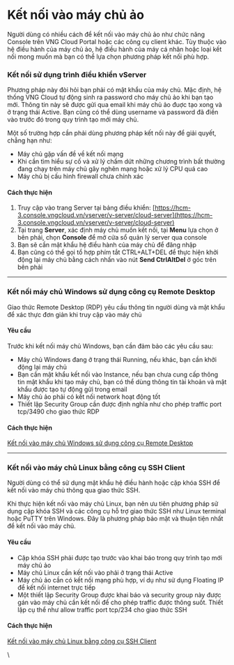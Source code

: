 # Kết nối vào máy chủ ảo

Người dùng có nhiều cách để kết nối vào máy chủ ảo như chức năng Console trên VNG Cloud Portal hoặc các công cụ client khác. Tùy thuộc vào hệ điều hành của máy chủ ảo, hệ điều hành của máy cá nhân hoặc loại kết nối mong muốn mà bạn có thể lựa chọn phương pháp kết nối phù hợp.

### **Kết nối sử dụng trình điều khiển vServer** 

Phương pháp này đòi hỏi bạn phải có mật khẩu của máy chủ. Mặc định, hệ thống VNG Cloud tự động sinh ra password cho máy chủ ảo khi bạn tạo mới. Thông tin này sẽ được gửi qua email khi máy chủ ảo đuợc tạo xong và ở trạng thái Active. Bạn cũng có thể dùng username và password đã điền vào trước đó trong quy trình tạo mới máy chủ.

Một số trường hợp cần phải dùng phương pháp kết nối này để giải quyết, chẳng hạn như:

* Máy chủ gặp vấn đề về kết nối mạng
* Khi cần tìm hiểu sự cố và xử lý chấm dứt những chương trình bất thường đang chạy trên máy chủ gây nghẽn mạng hoặc xử lý CPU quá cao
* Máy chủ bị cấu hình firewall chưa chính xác

#### Cách thực hiện 

1. Truy cập vào trang Server tại bảng điều khiển: [https://hcm-3.console.vngcloud.vn/vserver/v-server/cloud-server](https://hcm-3.console.vngcloud.vn/vserver/v-server/cloud-server)
2. Tại trang **Server**, xác định máy chủ muốn kết nối, tại **Menu** lựa chọn ở bên phải, chọn **Console** để mở cửa sổ quản lý server qua console
3. Bạn sẽ cần mật khẩu hệ điều hành của máy chủ để đăng nhập
4. Bạn cũng có thể gọi tổ hợp phím tắt CTRL+ALT+DEL để thực hiện khởi động lại máy chủ bằng cách nhấn vào nút **Send CtrlAltDel** ở góc trên bên phải

***

### **Kết nối máy chủ Windows sử dụng công cụ Remote Desktop** 

Giao thức Remote Desktop (RDP) yêu cầu thông tin người dùng và mật khẩu để xác thực đơn giản khi truy cập vào máy chủ

#### Yêu cầu 

Trước khi kết nối máy chủ Windows, bạn cần đảm bảo các yêu cầu sau:

* Máy chủ Windows đang ở trạng thái Running, nếu khác, bạn cần khởi động lại máy chủ
* Bạn cần mật khẩu kết nối vào Instance, nếu bạn chưa cung cấp thông tin mật khẩu khi tạo máy chủ, bạn có thể dùng thông tin tài khoản và mật khẩu được tạo tự động gửi trong email
* Máy chủ ảo phải có kết nối network hoạt động tốt
* Thiết lập Security Group cần được định nghĩa như cho phép traffic port tcp/3490 cho giao thức RDP

#### Cách thực hiện 

[Kết nối vào máy chủ Windows sử dụng công cụ Remote Desktop](https://docs.vngcloud.vn/vng-cloud-document/vn/vserver/compute-hcm03-1a/server/ket-noi-vao-may-chu-ao#ketnoivaomaychuao-ketnoimaychuwindowssudungcongcuremotedesktop)



***

### **Kết nối vào máy chủ Linux bằng công cụ SSH Client** 

Người dùng có thể sử dụng mật khẩu hệ điều hành hoặc cặp khóa SSH để kết nối vào máy chủ thông qua giao thức SSH.

Khi thực hiện kết nối vào máy chủ Linux, bạn nên ưu tiên phương pháp sử dụng cặp khóa SSH và các công cụ hỗ trợ giao thức SSH như Linux terminal hoặc PuTTY trên Windows. Đây là phương pháp bảo mật và thuận tiện nhất để kết nối vào máy chủ.

#### Yêu cầu 

* Cặp khóa SSH phải được tạo trước vào khai báo trong quy trình tạo mới máy chủ ảo
* Máy chủ Linux cần kết nối vào phải ở trạng thái Active
* Máy chủ ảo cần có kết nối mạng phù hợp, ví dụ như sử dụng Floating IP để kết nối internet trực tiếp
* Một thiết lập Security Group được khai báo và security group này được gán vào máy chủ cần kết nối để cho phép traffic được thông suốt. Thiết lập cụ thể như allow traffic port tcp/234 cho giao thức SSH

#### Cách thực hiện 

[Kết nối vào máy chủ Linux bằng công cụ SSH Client](https://docs.vngcloud.vn/vng-cloud-document/vn/vserver/compute-hcm03-1a/server/ket-noi-vao-may-chu-ao#ketnoivaomaychuao-ketnoivaomaychulinuxbangcongcusshclient)

\

